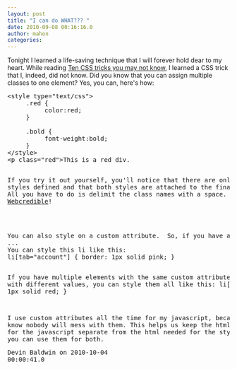 ```yaml
---
layout: post
title: "I can do WHAT??? "
date: 2010-09-08 00:16:16.0
author: mahon
categories: 
---
```

Tonight I learned a life-saving technique that I will forever hold dear to my heart. While reading <a href="http://www.webcredible.co.uk/user-friendly-resources/css/css-tricks.shtml">Ten CSS tricks you may not know</a>, I learned a CSS trick that I, indeed, did not know. Did you know that you can assign multiple classes to one element? Yes, you can, here's how:
<pre lang="html" line="1">&lt;style type="text/css"&gt;
     .red {
          color:red;
     }

     .bold {
          font-weight:bold;
     }
&lt;/style&gt;
&lt;p class="red"&gt;This is a red div.</p&gt;
&lt;p class="bold"vThis is a bold div.</p&gt;
&lt;p class="red bold"&gt;This is both red and bold!</p&gt;
</pre>

If you try it out yourself, you'll notice that there are only to styles defined and that both styles are attached to the final paragraph. All you have to do is delimit the class names with a space. Thank you <a href="http://www.webcredible.co.uk/">Webcredible</a>!

<div class='archived comments'>

<div class='comment'>You can also style on a custom attribute.  So, if you have an element like this:
...
You can style this li like this:
li[tab="account"] { border: 1px solid pink; }

If you have multiple elements with the same custom attribute, only with different values, you can style them all like this:
li[tab] {border 1px solid red; }

I use custom attributes all the time for my javascript, because I know nobody will mess with them.  This helps us keep the html required for the javascript separate from the html needed for the styling.  But you can use them for both.  <div class='by'>Devin Baldwin on 2010-10-04 00:00:41.0  </div></div>
</div>